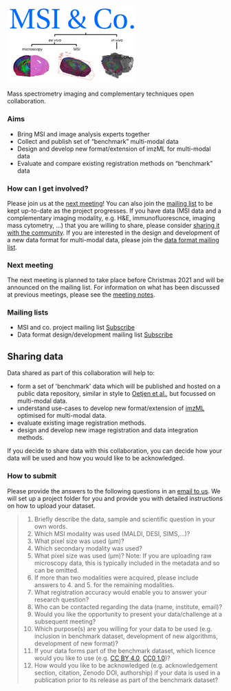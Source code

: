 <img src="https://raw.githubusercontent.com/MSIandCo/MSIandCo/main/logo.png" width="300">

Mass spectrometry imaging and complementary techniques open collaboration.

### Aims
* Bring MSI and image analysis experts together
* Collect and publish set of “benchmark” multi-modal data
* Design and develop new format/extension of imzML for multi-modal data
* Evaluate and compare existing registration methods on “benchmark” data

### How can I get involved?
Please join us at the [next meeting](#next-meeting)! You can also join the [mailing list](https://www.lists.uni-marburg.de/lists/sympa/subscribe/msiandco) to be kept up-to-date as the project progresses. If you have data (MSI data and a complementary imaging modality, e.g. H&E, immunofluorescnce, imaging mass cytometry, ...) that you are willing to share, please consider [sharing it with the community](#sharing-data). If you are interested in the design and development of a new data format for multi-modal data, please join the [data format mailing list](https://www.lists.uni-marburg.de/lists/sympa/subscribe/msiandco-format).

### Next meeting
The next meeting is planned to take place before Christmas 2021 and will be announced on the mailing list. For information on what has been discussed at previous meetings, please see the [meeting notes](Meetings.md).


### Mailing lists
* MSI and co. project mailing list [Subscribe](https://www.lists.uni-marburg.de/lists/sympa/subscribe/msiandco)
* Data format design/development mailing list [Subscribe](https://www.lists.uni-marburg.de/lists/sympa/subscribe/msiandco-format)

## Sharing data
Data shared as part of this collaboration will help to:

* form a set of 'benchmark' data which will be published and hosted on a public data repository, similar in style to [Oetjen et al.](https://academic.oup.com/gigascience/article/4/1/s13742-015-0059-4/2707545), but focussed on multi-modal data. 
* understand use-cases to develop new format/extension of [imzML](https://imzml.github.io/) optimised for multi-modal data. 
* evaluate existing image registration methods.
* design and develop new image registration and data integration methods.

If you decide to share data with this collaboration, you can decide how your data will be used and how you would like to be acknowledged. 

### How to submit
Please provide the answers to the following questions in an [email to us](mailto:msiandco-data@lists.uni-marburg.de?subject=[MSIandCo]%20Data%20submission%20request&body=1.%20Briefly%20describe%20the%20data%2C%20sample%20and%20scientific%20question%20in%20your%20own%20words.%0D%0A2.%20Which%20MSI%20modality%20was%20used%20%28MALDI%2C%20DESI%2C%20SIMS%2C...%29%3F%0D%0A3.%20What%20pixel%20size%20was%20used%20%28%CE%BCm%29%3F%0D%0A4.%20Which%20secondary%20modality%20was%20used%3F%0D%0A5.%20What%20pixel%20size%20was%20used%20%28%CE%BCm%29%3F%20Note%3A%20If%20you%20are%20uploading%20raw%20microscopy%20data%2C%20this%20is%20typically%20included%20in%20the%20metadata%20and%20so%20can%20be%20omitted.%0D%0A6.%20If%20more%20than%20two%20modalities%20were%20acquired%2C%20please%20include%20answers%20to%204.%20and%205.%20for%20the%20remaining%20modalities.%0D%0A7.%20What%20registration%20accuracy%20would%20enable%20you%20to%20answer%20your%20research%20question%3F%0D%0A8.%20Who%20can%20be%20contacted%20regarding%20the%20data%20%28name%2C%20institute%2C%20email%29%3F%0D%0A9.%20Would%20you%20like%20the%20opportunity%20to%20present%20your%20data%2Fchallenge%20at%20a%20subsequent%20meeting%3F%0D%0A10.%20Which%20purpose%28s%29%20are%20you%20willing%20for%20your%20data%20to%20be%20used%20%28e.g.%20inclusion%20in%20benchmark%20dataset%2C%20development%20of%20new%20algorithms%2C%20development%20of%20new%20format%29%3F%0D%0A11.%20If%20your%20data%20forms%20part%20of%20the%20benchmark%20dataset%2C%20which%20licence%20would%20you%20like%20to%20use%20%28e.g.%20%5BCC%20BY%204.0%5D%28https%3A%2F%2Fcreativecommons.org%2Flicenses%2Fby%2F4.0%2F%29%2C%20%5BCC0%201.0%5D%28https%3A%2F%2Fcreativecommons.org%2Fpublicdomain%2Fzero%2F1.0%2F%29%29%3F%0D%0A12.%20How%20would%20you%20like%20to%20be%20acknowledged%20%28e.g.%20acknowledgement%20section%2C%20citation%2C%20Zenodo%20DOI%2C%20authorship%29%20if%20your%20data%20is%20used%20in%20a%20publication%20prior%20to%20its%20release%20as%20part%20of%20the%20benchmark%20dataset%3F). We will set up a project folder for you and provide you with detailed instructions on how to upload your dataset.

> 1. Briefly describe the data, sample and scientific question in your own words.
> 2. Which MSI modality was used (MALDI, DESI, SIMS,...)?
> 3. What pixel size was used (μm)?
> 4. Which secondary modality was used?
> 5. What pixel size was used (μm)? Note: If you are uploading raw microscopy data, this is typically included in the metadata and so can be omitted.
> 6. If more than two modalities were acquired, please include answers to 4. and 5. for the remaining modalities.
> 7. What registration accuracy would enable you to answer your research question?
> 8. Who can be contacted regarding the data (name, institute, email)?
> 9. Would you like the opportunity to present your data/challenge at a subsequent meeting?
> 10. Which purpose(s) are you willing for your data to be used (e.g. inclusion in benchmark dataset, development of new algorithms, development of new format)?
> 11. If your data forms part of the benchmark dataset, which licence would you like to use (e.g. [CC BY 4.0](https://creativecommons.org/licenses/by/4.0/), [CC0 1.0](https://creativecommons.org/publicdomain/zero/1.0/))?
> 12. How would you like to be acknowledged (e.g. acknowledgement section, citation, Zenodo DOI, authorship) if your data is used in a publication prior to its release as part of the benchmark dataset?
